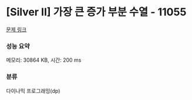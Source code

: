 # [Silver II] 가장 큰 증가 부분 수열 - 11055 

[문제 링크](https://www.acmicpc.net/problem/11055) 

### 성능 요약

메모리: 30864 KB, 시간: 200 ms

### 분류

다이나믹 프로그래밍(dp)

